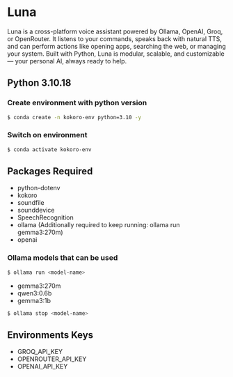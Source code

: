 # Luna

Luna is a cross-platform voice assistant powered by Ollama, OpenAI, Groq, or OpenRouter. It listens to your commands, speaks back with natural TTS, and can perform actions like opening apps, searching the web, or managing your system. Built with Python, Luna is modular, scalable, and customizable — your personal AI, always ready to help.

## Python 3.10.18

### Create environment with python version

```bash
$ conda create -n kokoro-env python=3.10 -y
```

### Switch on environment

```bash
$ conda activate kokoro-env
```

## Packages Required

- python-dotenv
- kokoro
- soundfile
- sounddevice
- SpeechRecognition
- ollama (Additionally required to keep running: ollama run gemma3:270m)
- openai

### Ollama models that can be used

```bash
$ ollama run <model-name>
```

- gemma3:270m
- qwen3:0.6b
- gemma3:1b

```bash
$ ollama stop <model-name>
```

## Environments Keys

- GROQ_API_KEY
- OPENROUTER_API_KEY
- OPENAI_API_KEY
